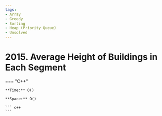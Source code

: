 ```yaml
---
tags:
- Array
- Greedy
- Sorting
- Heap (Priority Queue)
- Unsolved
---
```



# 2015. Average Height of Buildings in Each Segment

=== "C++"

    **Time:** O()

    **Space:** O()

    ``` c++
    ```